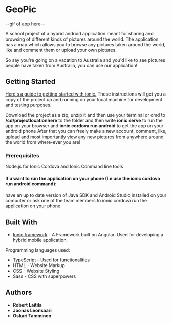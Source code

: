 # GeoPic

--gif of app here--

A school project of a hybrid android application meant for sharing and browsing of different kinds of pictures around the world. The application has a map which allows you to browse any pictures taken around the world, like and comment them or upload your own pictures.

So say you're going on a vacation to Australia and you'd like to see pictures people have taken from Australia, you can use our application!

## Getting Started

[Here's a guide to getting started with ionic.](https://ionicframework.com/getting-started) 
These instructions will get you a copy of the project up and running on your local machine for development and testing purposes.

Download the project as a zip, unzip it and then use your terminal or cmd to **/cd/projectlocationhere** to the folder and then write **ionic serve** to run the app on your browser and **ionic cordova run android** to get the app on your android phone
After that you can freely make a new account, comment, like, upload and most importantly view any new pictures from anywhere around the world from where-ever you are!

### Prerequisites
Node.js for Ionic
Cordova and Ionic Command line tools
#### If u want to run the application on your phone (I.e use the ionic cordova run android command):
have an up to date version of Java SDK and Android Studio installed on your computer
or ask one of the team members to ionic cordova run the application on your phone


## Built With
* [Ionic framework](https://ionicframework.com/getting-started) - A Framework built on Angular. Used for developing a hybrid mobile application.

Programming languages used:
* TypeScript - Used for functionalities
* HTML - Website Markup
* CSS - Website Styling
* Sass - CSS with superpowers

## Authors

* **Robert Laitila**
* **Joonas Leonsaari**
* **Oskari Tamminen**
